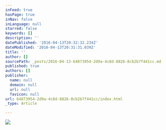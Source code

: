 ```yaml
---
inFeed: true
hasPage: true
inNav: false
inLanguage: null
starred: false
keywords: []
description: ''
datePublished: '2016-04-13T20:32:32.234Z'
dateModified: '2016-04-13T20:31:31.039Z'
title: ''
author: []
sourcePath: _posts/2016-04-13-64873954-2d9a-4c8d-8826-8cb2b7f441cc.md
published: true
authors: []
publisher:
  name: null
  domain: null
  url: null
  favicon: null
url: 64873954-2d9a-4c8d-8826-8cb2b7f441cc/index.html
_type: Article

---
```

![](https://the-grid-user-content.s3-us-west-2.amazonaws.com/0a6e8bfe-7250-47ac-9ae8-fd87528e13f6.jpg)